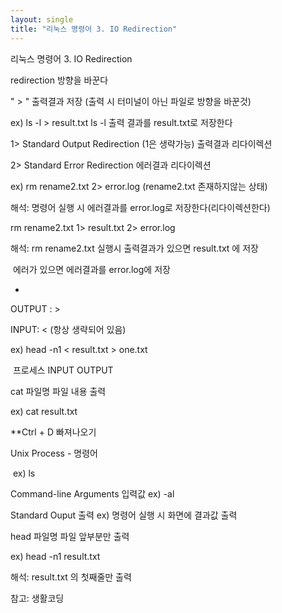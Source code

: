 ```yaml
---
layout: single
title: "리눅스 명령어 3. IO Redirection"
---
```



리눅스 명령어 3. IO Redirection



redirection 방향을 바꾼다

" > " 출력결과 저장 (출력 시 터미널이 아닌 파일로 방향을 바꾼것)

ex) ls -l > result.txt  ls -l 출력 결과를 result.txt로 저장한다



1> Standard Output Redirection (1은 생략가능) 출력결과 리다이렉션

2> Standard Error Redirection 에러결과 리다이렉션



ex) rm rename2.txt 2> error.log (rename2.txt 존재하지않는 상태)

해석: 명령어 실행 시 에러결과를 error.log로 저장한다(리다이렉션한다) 



rm rename2.txt 1> result.txt 2> error.log

해석: rm rename2.txt 실행시 출력결과가 있으면 result.txt 에 저장

​													에러가 있으면 에러결과를 error.log에 저장



*

OUTPUT : >

INPUT: < (항상 생략되어 있음)

ex) head -n1 < result.txt > one.txt

​	 프로세스		INPUT		OUTPUT





cat 파일명 파일 내용 출력

ex) cat result.txt 



**Ctrl + D 빠져나오기



Unix Process - 명령어 

​	ex) ls

Command-line Arguments 입력값 ex) -al

Standard Ouput 출력 ex) 명령어 실행 시 화면에 결과값 출력



head 파일명 파일 앞부분만 출력

ex) head -n1 result.txt

해석: result.txt 의 첫째줄만 출력



참고: 생활코딩

